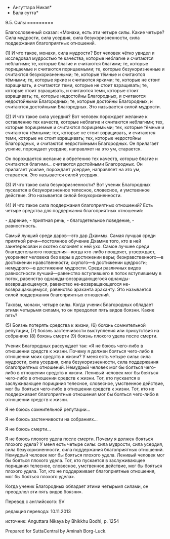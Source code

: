 * Ангуттара Никая*
* Бала сутта*

9\.5\. Силы
\=\=\=\=\=\=\=\=\=

Благословенный сказал: «Монахи, есть эти четыре силы\. Какие четыре? Сила мудрости, сила усердия, сила безукоризненности, сила поддержания благоприятных отношений\.

\(1\) И что такое, монахи, сила мудрости? Вот человек чётко увидел и исследовал мудростью те качества, которые неблагие и считаются неблагими; те, которые благие и считаются благими; те, которые порицаемые и считаются порицаемыми; те, которые безукоризненные и считаются безукоризненными; те, которые тёмные и считаются тёмными; те, которые яркие и считаются яркими; те, которые не стоит взращивать, и считаются теми, которые не стоит взращивать; те, которые стоит взращивать, и считаются теми, которые стоит взращивать; те, которые недостойны Благородных, и считаются недостойными Благородных; те, которые достойны Благородных, и считаются достойными Благородных\. Это называется силой мудрости\.

\(2\) И что такое сила усердия? Вот человек порождает желание к оставлению тех качеств, которые неблагие и считаются неблагими; тех, которые порицаемые и считаются порицаемыми; тех, которые тёмные и считаются тёмными; тех, которые не стоит взращивать, и считаются теми, которые не стоит взращивать; тех, которые недостойны Благородных, и считаются недостойными Благородных\. Он прилагает усилие, порождает усердие, направляет на это ум, старается\.

Он порождается желание к обретению тех качеств, которые благие и считаются благими… считаются достойными Благородных\. Он прилагает усилие, порождает усердие, направляет на это ум, старается\. Это называется силой усердия\.

\(3\) И что такое сила безукоризненности? Вот ученик Благородных пускается в безукоризненное телесное, словесное, и умственное действие\. Это называется силой безукоризненности\.

\(4\) И что такое сила поддержания благоприятных отношений? Есть четыре средства для поддержания благоприятных отношений:

\- дарение,
\- приятная речь,
\- благодетельное поведение,
\- равностность\.

Самый лучший среди даров—это дар Дхаммы\. Самая лучшая среди приятной речи—постоянное обучение Дхамме того, кто в ней заинтересован и охотно склоняет к ней ухо\. Самое лучшее среди благодетельного поведения—когда кто\-либо поощряет, утверждает, укореняет человека без веры в достижении веры; безнравственного—в достижении нравственности; скупого—в достижении щедрости; немудрого—в достижении мудрости\. Среди различных видов равностности лучший—равенство вступившего в поток вступившему в поток, равенство однажды\-возвращающегося однажды\-возвращающемуся, равенство не\-возвращающегося не\-возвращающемуся, равенство араханта араханту\. Это называется силой поддержания благоприятных отношений\.

Таковы, монахи, четыре силы\. Когда ученик Благородных обладает этими четырьмя силами, то он преодолел пять видов боязни\. Какие пять?

\(5\) Боязнь потерять средства к жизни, \(6\) боязнь сомнительной репутации, \(7\) боязнь застенчивости выступления или присутствия на собраниях \(8\) боязнь смерти \(9\) боязнь плохого удела после смерти\.

Ученик Благородных рассуждает так: «Я не боюсь чего\-либо в отношении средств к жизни\. Почему я должен бояться чего\-либо в отношении моих средств к жизни? У меня есть четыре силы: сила мудрости, сила усердия, сила безукоризненности, сила поддержания благоприятных отношений\. Немудрый человек мог бы бояться чего\-либо в отношении средств к жизни\. Ленивый человек мог бы бояться чего\-либо в отношении средств к жизни\. Тот, кто пускается в заслуживающее порицания телесное, словесное, умственное действие, мог бы бояться чего\-либо в отношении средств к жизни\. Тот, кто не поддерживает благоприятные отношения мог бы бояться чего\-либо в отношении средств к жизни\.

Я не боюсь сомнительной репутации…

Я не боюсь застенчивости на собраниях…

Я не боюсь смерти…

Я не боюсь плохого удела после смерти\. Почему я должен бояться плохого удела? У меня есть четыре силы: сила мудрости, сила усердия, сила безукоризненности, сила поддержания благоприятных отношений\. Немудрый человек мог бы бояться плохого удела\. Ленивый человек мог бы бояться плохого удела\. Тот, кто пускается в заслуживающее порицания телесное, словесное, умственное действие, мог бы бояться плохого удела\. Тот, кто не поддерживает благоприятные отношения, мог бы бояться плохого удела»\.

Когда ученик Благородных обладает этими четырьмя силами, он преодолел эти пять видов боязни»\.

Перевод с английского: SV

редакция перевода: 10\.11\.2013

источник: Anguttara Nikaya by Bhikkhu Bodhi, p\. 1254

Prepared for SuttaCentral by Aminah Borg\-Luck\.